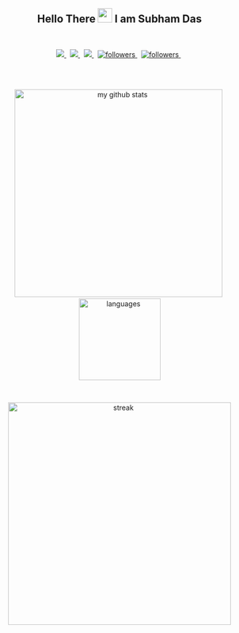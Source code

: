 <p align="center" >
 <h2 align="center">Hello There <img src="https://raw.githubusercontent.com/TheDudeThatCode/TheDudeThatCode/master/Assets/Hi.gif" width="29px">  I am Subham Das </h2>
</p>

<!--
<ul>
  <li>🌱 I’m currently learning with ezzz..</li>
  <li>👯 I’m looking to collaborate with anyone.</li>
  <li>📫 How to reach me: subhamdas461@gmail.com </li>
  <li>⚡ Fun fact: Charcoal pencil artist.</li>
</ul> -->

<!-- ## Languages & Tools -->
<!-- <span>

  <img  height="20" src="https://raw.githubusercontent.com/github/explore/80688e429a7d4ef2fca1e82350fe8e3517d3494d/topics/visual-studio-code/visual-studio-code.png">

  <img height="20" src="https://raw.githubusercontent.com/github/explore/80688e429a7d4ef2fca1e82350fe8e3517d3494d/topics/javascript/javascript.png">

  <img height="20" src="https://raw.githubusercontent.com/github/explore/5c058a388828bb5fde0bcafd4bc867b5bb3f26f3/topics/react/react.png">
  <img height="20" src="https://raw.githubusercontent.com/github/explore/80688e429a7d4ef2fca1e82350fe8e3517d3494d/topics/nodejs/nodejs.png">

  <img height="20" src="https://raw.githubusercontent.com/github/explore/5c058a388828bb5fde0bcafd4bc867b5bb3f26f3/topics/css/css.png">

  <img height="20" src="https://raw.githubusercontent.com/github/explore/80688e429a7d4ef2fca1e82350fe8e3517d3494d/topics/html/html.png">

  <img height="20" src="https://raw.githubusercontent.com/github/explore/80688e429a7d4ef2fca1e82350fe8e3517d3494d/topics/sql/sql.png">
  <img height="20" src="https://raw.githubusercontent.com/github/explore/80688e429a7d4ef2fca1e82350fe8e3517d3494d/topics/docker/docker.png">
  <img height="20" src="https://raw.githubusercontent.com/github/explore/80688e429a7d4ef2fca1e82350fe8e3517d3494d/topics/git/git.png">

  <img height="20" src="https://raw.githubusercontent.com/github/explore/80688e429a7d4ef2fca1e82350fe8e3517d3494d/topics/terminal/terminal.png">
  <img height="20" src="https://raw.githubusercontent.com/github/explore/80688e429a7d4ef2fca1e82350fe8e3517d3494d/topics/mongodb/mongodb.png">

  <img height="20" src="https://www.flaticon.com/svg/static/icons/svg/688/688064.svg">

</span> -->
<br>
<p align="center">
  <a href="https://www.linkedin.com/in/subhamdas461" target="blank">
    <img src="https://img.shields.io/badge/-LinkedIn-blue?style=flat-square&logo=Linkedin">
  </a>
  &nbsp
  <a href = "https://www.instagram.com/subba.JH" target="blank">
        <img src="https://img.shields.io/badge/-Instagram -red?style=flat-square&logo=Instagram&logoColor=white">
  </a>
   &nbsp
  <a href="https://subhamdas.netlify.app/" target="blank">
    <img src="https://img.shields.io/badge/-Website-222222?style=flat-square&logo=Netlify">
  </a>
   &nbsp
  <a href="https://www.twitter.com/_subhamdas" target="blank">
    <img alt="followers" title="Follow me on Twitter" src="https://img.shields.io/badge/-Twitter-darkblue?style=flat-square&logo=twitter&logoColor=blue"/>
  </a>
  &nbsp
  <a href="mailto:subhamdas461@gmail.com" target="blank">
        <img alt="followers" title="Follow me on Medium" src="https://img.shields.io/badge/-Gmail-222222?style=flat-square&logo=Gmail"/>
  </a>
  &nbsp
</p>
<br>
<br>

<p align="center">
<img src="https://github-readme-stats.vercel.app/api?username=subhamdas461&show_icons=true&theme=dark" alt="my github stats" width="420"/>&nbsp;
   <img src="https://github-readme-stats.vercel.app/api/top-langs/?username=subhamdas461&layout=compact&theme=dark" alt="languages" height="165">
</p>
<br>

<p align="center"> 
  <img align="center" width="450"  src="https://github-readme-streak-stats.herokuapp.com/?user=subhamdas461&theme=dark" alt="streak" />
</p>
